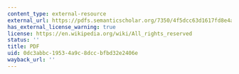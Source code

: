 ```yaml
---
content_type: external-resource
external_url: https://pdfs.semanticscholar.org/7350/4f5dcc63d1617fd8e4a6d439be1ba09a6c8d.pdf
has_external_license_warning: true
license: https://en.wikipedia.org/wiki/All_rights_reserved
status: ''
title: PDF
uid: 0dc3abbc-1953-4a9c-8dcc-bfbd32e2406e
wayback_url: ''
---
```


